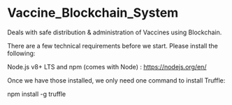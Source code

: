 # Vaccine_Blockchain_System
Deals with safe distribution &amp; administration of Vaccines using Blockchain.

There are a few technical requirements before we start. Please install the following:

Node.js v8+ LTS and npm (comes with Node)  :  https://nodejs.org/en/

Once we have those installed, we only need one command to install Truffle:

npm install -g truffle


